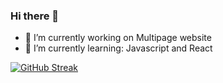 ### Hi there 👋


- 🔭 I’m currently working on Multipage website
- 🌱 I’m currently learning: Javascript and React


[![GitHub Streak](https://streak-stats.demolab.com?user=&theme=java-dark)](https://git.io/streak-stats)
